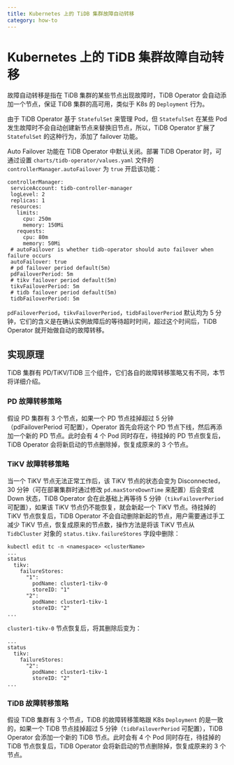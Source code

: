 ```yaml
---
title: Kubernetes 上的 TiDB 集群故障自动转移
category: how-to
---
```


# Kubernetes 上的 TiDB 集群故障自动转移

故障自动转移是指在 TiDB 集群的某些节点出现故障时，TiDB Operator 会自动添加一个节点，保证 TiDB 集群的高可用，类似于 K8s 的 `Deployment` 行为。

由于 TiDB Operator 基于 `StatefulSet` 来管理 Pod，但 `StatefulSet` 在某些 Pod 发生故障时不会自动创建新节点来替换旧节点，所以，TiDB Operator 扩展了 `StatefulSet` 的这种行为，添加了 failover 功能。

Auto Failover 功能在 TiDB Operator 中默认关闭。部署 TiDB Operator 时，可通过设置 `charts/tidb-operator/values.yaml` 文件的 `controllerManager.autoFailover` 为 `true` 开启该功能：

```
controllerManager:
 serviceAccount: tidb-controller-manager
 logLevel: 2
 replicas: 1
 resources:
   limits:
     cpu: 250m
     memory: 150Mi
   requests:
     cpu: 80m
     memory: 50Mi
 # autoFailover is whether tidb-operator should auto failover when failure occurs
 autoFailover: true
 # pd failover period default(5m)
 pdFailoverPeriod: 5m
 # tikv failover period default(5m)
 tikvFailoverPeriod: 5m
 # tidb failover period default(5m)
 tidbFailoverPeriod: 5m
```

`pdFailoverPeriod`，`tikvFailoverPeriod`，`tidbFailoverPeriod` 默认均为 5 分钟，它们的含义是在确认实例故障后的等待超时时间，超过这个时间后，TiDB Operator 就开始做自动的故障转移。

## 实现原理

TiDB 集群有 PD/TiKV/TiDB 三个组件，它们各自的故障转移策略又有不同，本节将详细介绍。

### PD 故障转移策略

假设 PD 集群有 3 个节点，如果一个 PD 节点挂掉超过 5 分钟（pdFailoverPeriod 可配置），Operator 首先会将这个 PD 节点下线，然后再添加一个新的 PD 节点。此时会有 4 个 Pod 同时存在，待挂掉的 PD 节点恢复后，TiDB Operator 会将新启动的节点删除掉，恢复成原来的 3 个节点。

### TiKV 故障转移策略

当一个 TiKV 节点无法正常工作后，该 TiKV 节点的状态会变为 Disconnected，30 分钟（可在部署集群时通过修改 `pd.maxStoreDownTime` 来配置）后会变成 Down 状态，TiDB Operator 会在此基础上再等待 5 分钟（`tikvFailoverPeriod` 可配置），如果该 TiKV 节点仍不能恢复，就会新起一个 TiKV 节点。待挂掉的 TiKV 节点恢复后，TiDB Operator 不会自动删除新起的节点，用户需要通过手工减少 TiKV 节点，恢复成原来的节点数，操作方法是将该 TiKV 节点从 `TidbCluster` 对象的 `status.tikv.failureStores` 字段中删除：

```
kubectl edit tc -n <namespace> <clusterName>
...
status
  tikv:
    failureStores:
      "1":
        podName: cluster1-tikv-0
        storeID: "1"
      "2":
        podName: cluster1-tikv-1
        storeID: "2"
...
```

`cluster1-tikv-0` 节点恢复后，将其删除后变为：

```
...
status
  tikv:
    failureStores:
      "2":
        podName: cluster1-tikv-1
        storeID: "2"
...
```

### TiDB 故障转移策略

假设 TiDB 集群有 3 个节点，TiDB 的故障转移策略跟 K8s `Deployment` 的是一致的，如果一个 TiDB 节点挂掉超过 5 分钟（`tidbFailoverPeriod` 可配置），TiDB Operator 会添加一个新的 TiDB 节点。此时会有 4 个 Pod 同时存在，待挂掉的 TiDB 节点恢复后，TiDB Operator 会将新启动的节点删除掉，恢复成原来的 3 个节点。
